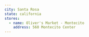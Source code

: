 ```yaml
---
city: Santa Rosa
state: california
stores:
  - name: Oliver's Market - Montecito
    address: 560 Montecito Center
---
```

